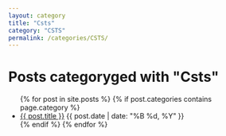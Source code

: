 ```yaml
---
layout: category
title: "Csts"
category: "CSTS"
permalink: /categories/CSTS/
---
```

<h1>Posts categoryged with "Csts"</h1>
<ul>
  {% for post in site.posts %}
    {% if post.categories contains page.category %}
      <li>
        <a href="{{ post.url | relative_url }}">{{ post.title }}</a>
        <span>{{ post.date | date: "%B %d, %Y" }}</span>
      </li>
    {% endif %}
  {% endfor %}
</ul>
